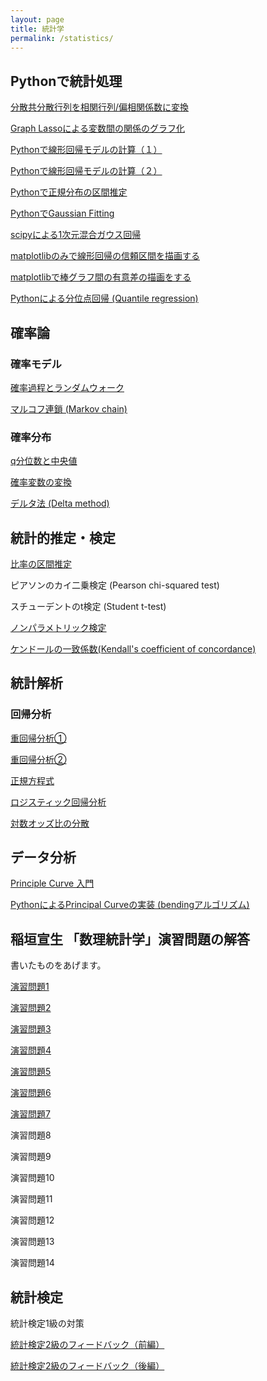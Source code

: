 ```yaml
---
layout: page
title: 統計学
permalink: /statistics/
---
```


## Pythonで統計処理

[分散共分散行列を相関行列/偏相関係数に変換](https://omedstu.jimdofree.com/2018/03/28/分散共分散行列を相関行列-偏相関係数に変換-python/)

[Graph Lassoによる変数間の関係のグラフ化](https://omedstu.jimdofree.com/2018/03/28/graph-lassoによる変数間の関係のグラフ化/)

[Pythonで線形回帰モデルの計算（１）](https://omedstu.jimdofree.com/2018/04/18/pythonで線形回帰モデルの計算/)

[Pythonで線形回帰モデルの計算（２）](https://omedstu.jimdofree.com/2018/04/20/pythonで線形回帰モデルの計算-2/)

[Pythonで正規分布の区間推定](https://omedstu.jimdofree.com/2018/07/16/pythonで正規分布の区間推定/)

[PythonでGaussian Fitting](https://omedstu.jimdofree.com/2018/07/16/pythonでgaussian-fitting/)

[scipyによる1次元混合ガウス回帰](https://omedstu.jimdofree.com/2018/12/01/scipyによる1次元混合ガウス回帰/)

[matplotlibのみで線形回帰の信頼区間を描画する](https://omedstu.jimdofree.com/2019/02/11/matplotlibのみで線形回帰の信頼区間を描画する/)

[matplotlibで棒グラフ間の有意差の描画をする](https://omedstu.jimdofree.com/2019/02/11/matplotlibで棒グラフ間の有意差の描画をする/)

[Pythonによる分位点回帰 (Quantile regression)](https://omedstu.jimdofree.com/2020/01/21/pythonによる分位点回帰-quantile-regression/)

 

## 確率論

### 確率モデル

[確率過程とランダムウォーク](https://omedstu.jimdofree.com/2018/05/02/確率過程とランダムウォーク/)

[マルコフ連鎖 (Markov chain)](https://omedstu.jimdofree.com/2018/05/04/マルコフ連鎖-markov-chain/)

 

### 確率分布

[q分位数と中央値](https://omedstu.jimdofree.com/2018/09/16/q分位数と中央値/)

[確率変数の変換](https://omedstu.jimdofree.com/2018/09/16/確率変数の変換/)

[デルタ法 (Delta method)](https://omedstu.jimdofree.com/2018/09/16/デルタ法-delta-method/)

 

## 統計的推定・検定

[比率の区間推定](https://omedstu.jimdofree.com/2017/11/14/比率の区間推定/)

ピアソンのカイ二乗検定 (Pearson chi-squared test)

スチューデントのt検定 (Student t-test)

[ノンパラメトリック検定](https://omedstu.jimdofree.com/2017/11/25/ノンパラメトリック法/)

[ケンドールの一致係数(Kendall's coefficient of concordance)](https://omedstu.jimdofree.com/2018/01/10/ケンドールの一致係数/)

 

## 統計解析

### 回帰分析

[重回帰分析①](https://omedstu.jimdofree.com/2018/04/21/重回帰分析①/)

[重回帰分析②](https://omedstu.jimdofree.com/2018/04/23/重回帰分析②/)

[正規方程式](https://omedstu.jimdofree.com/2018/04/21/正規方程式/)

[ロジスティック回帰分析](https://omedstu.jimdofree.com/2018/09/16/ロジスティック回帰分析/)

[対数オッズ比の分散](https://omedstu.jimdofree.com/2018/09/16/対数オッズ比の分散/)

 

## データ分析

[Principle Curve 入門](https://omedstu.jimdofree.com/2019/09/29/principal-curve-入門/)

[PythonによるPrincipal Curveの実装 (bendingアルゴリズム)](https://omedstu.jimdofree.com/2019/10/06/pythonによるprincipal-curveの実装-bendingアルゴリズム/)

 

## 稲垣宣生 「数理統計学」演習問題の解答

書いたものをあげます。

 

[演習問題1](https://omedstu.jimdofree.com/2017/11/12/演習問題1/)

[演習問題2](https://omedstu.jimdofree.com/2017/11/12/演習問題2/)

[演習問題3](https://omedstu.jimdofree.com/2017/11/20/演習問題3/)

[演習問題4](https://omedstu.jimdofree.com/2017/11/20/演習問題4/)

[演習問題5](https://omedstu.jimdofree.com/2017/11/20/演習問題5/)

[演習問題6](https://omedstu.jimdofree.com/2017/11/20/演習問題6/)

[演習問題7](https://omedstu.jimdofree.com/2017/11/20/演習問題7/)

演習問題8

演習問題9

演習問題10

演習問題11

演習問題12

演習問題13

演習問題14

 

## 統計検定

統計検定1級の対策

[統計検定2級のフィードバック（前編）](https://omedstu.jimdofree.com/2017/12/03/統計検定２級のフィードバック-前編/)

[統計検定2級のフィードバック（後編）](https://omedstu.jimdofree.com/2017/12/05/統計検定２級のフィードバック-後編/)